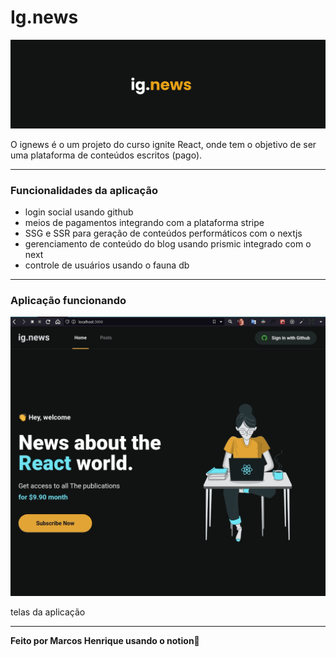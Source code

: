 # Ig.news

![capa ig news.png](github/capa_ig_news.png)

O ignews é o um projeto do curso ignite React, onde tem o objetivo de ser uma plataforma de conteúdos escritos (pago).

---

### Funcionalidades da aplicação

- login social usando github
- meios de pagamentos integrando com a plataforma stripe
- SSG e SSR para geração de conteúdos performáticos com o nextjs
- gerenciamento de conteúdo do blog usando prismic integrado com o next
- controle de usuários usando o fauna db

---

### Aplicação funcionando

![Peek 22-10-2021 07-31.gif](github/gravacao.gif)

telas da aplicação

---

**Feito por Marcos Henrique usando o notion👋**